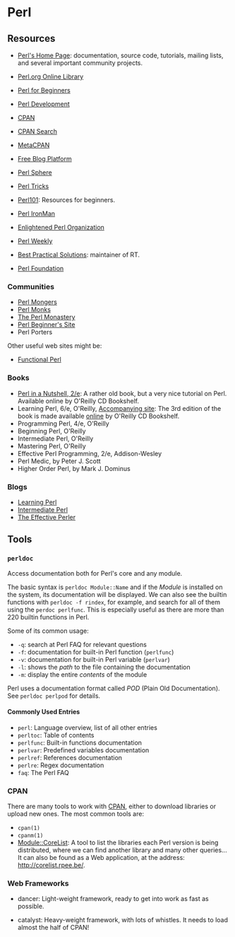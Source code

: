 Perl
====

Resources
---------

 - [Perl's Home Page](http://www.perl.org):  documentation, source code, tutorials,
   mailing lists, and several important community projects.

 - [Perl.org Online Library](https://www.perl.org/books/library.html)
 - [Perl for Beginners](http://learn.perl.org/faq/begineers.html)
 - [Perl Development](http://dev.perl.org)
 - [CPAN][cpan]
 - [CPAN Search](http://search.cpan.org)
 - [MetaCPAN](http://metacpan.org)
 - [Free Blog Platform](http://blogs.perl.org)
 - [Perl Sphere](http://perlsphere.net)
 - [Perl Tricks](http://PerlTricks.com)
 - [Perl101](http://perl101.org/): Resources for beginners.
 - [Perl IronMan](http://ironman.enlightenedperl.com)
 - [Enlightened Perl Organization](http://enlightenedperl.com)
 - [Perl Weekly](http://perlweekly.com)
 - [Best Practical Solutions](http://bestpractical.com):  maintainer of RT.
 - [Perl Foundation](http://perlfoundation.org)


[cpan]:		http://www.cpan.org

### Communities

 - [Perl Mongers](http://www.pm.org/)
 - [Perl Monks](http://perlmonks.org/)
 - [The Perl Monastery](http://www.perlmonks.org)
 - [Perl Beginner's Site](http://perl-begin.org/)
 - Perl Porters

Other useful web sites might be:

 - [Functional Perl](http://functional-perl.org/)

### Books

 - [Perl in a Nutshell, 2/e](https://docstore.mik.ua/orelly/perl4/perlnut/):
   A rather old book, but a very nice tutorial on Perl.
   Available online by O'Reilly CD Bookshelf.
 - Learning Perl, 6/e, O'Reilly, [Accompanying site](http://www.learning-perl.com):
   The 3rd edition of the book is made available
   [online](https://docstore.mik.ua/orelly/perl4/prog/)
   by O'Reilly CD Bookshelf.
 - Programming Perl, 4/e, O'Reilly
 - Beginning Perl, O'Reilly
 - Intermediate Perl, O'Reilly
 - Mastering Perl, O'Reilly
 - Effective Perl Programming, 2/e, Addison-Wesley
 - Perl Medic, by Peter J. Scott
 - Higher Order Perl, by Mark J. Dominus

### Blogs

 - [Learning Perl](http://www.learning-perl.com/)
 - [Intermediate Perl](http://www.intermediateperl.com/)
 - [The Effective Perler](http://www.effectiveperlprogramming.com/)


Tools
-----

### `perldoc` ###

Access documentation both for Perl's core and any module.

The basic syntax is `perldoc Module::Name` and if the _Module_ is installed on
the system, its documentation will be displayed.  We can also see the builtin
functions with `perldoc -f rindex`, for example, and search for all of them
using the `perdoc perlfunc`.  This is especially useful as there are more than
220 builtin functions in Perl.

Some of its common usage:

 - `-q`:	search at Perl FAQ for relevant questions
 - `-f`:	documentation for built-in Perl function (`perlfunc`)
 - `-v`:	documentation for built-in Perl variable (`perlvar`)
 - `-l`:	shows the *path* to the file containing the documentation
 - `-m`:	display the entire *contents* of the module

Perl uses a documentation format called *POD* (Plain Old Documentation).
See `perldoc perlpod` for details.

#### Commonly Used Entries ####

 - `perl`:	Language overview, list of all other entries
 - `perltoc`:	Table of contents
 - `perlfunc`:	Built-in functions documentation
 - `perlvar`:	Predefined variables documentation
 - `perlref`:	References documentation
 - `perlre`:	Regex documentation
 - `faq`:	The Perl FAQ


### CPAN ###

There are many tools to work with [CPAN][cpan], either to download libraries or
upload new ones.  The most common tools are:

 - `cpan(1)`
 - `cpanm(1)`
 - [Module::CoreList](https://metacpan.org/module/Module::CoreList):
   A tool to list the libraries each Perl version is being distributed,
   where we can find another library and many other queries...
   It can also be found as a Web application, at the address:
   <http://corelist.rpee.be/>.


### Web Frameworks ###

 - dancer:
   Light-weight framework, ready to get into work as fast as possible.

 - catalyst:
   Heavy-weight framework, with lots of whistles.  It needs to load almost
   the half of CPAN!
